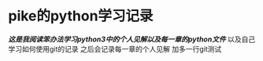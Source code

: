 # pike的python学习记录
***这是我阅读笨办法学习python3中的个人见解以及每一章的python文件***
以及自己学习如何使用git的记录 之后会记录每一章的个人见解
加多一行git测试
